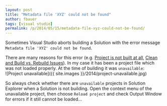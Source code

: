 ```yaml
---
layout: post
title: "Metadata file 'XYZ' could not be found"
author: fbauer
tags: [visual studio]
permalink: /p/2014/05/15/metadata-file-xyz-could-not-be-found/
---
```


Sometimes Visual Studio aborts building a Solution with the error message  
`Metadata file 'XYZ' could not be found`.
<!--break-->

There are many reasons for this error (e.g. [Project is not built at all](http://stackoverflow.com/a/17723774), [Clean and Build vs. Rebuild Issues](http://stackoverflow.com/a/20692783)). In my case it has been a project file which was not loaded properly. At the time of building it was `unavailable`:  
![Project unavailable]({{ site.images }}/2014/project-unavailable.jpg)

So always check whether there are `unavailable` projects in Solution Explorer when a Solution is not building. Open the context menu of the unavailable project, then choose `Reload project` and check Output Window for errors if it still cannot be loaded...
